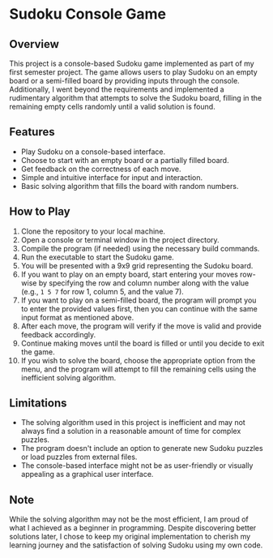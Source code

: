 # Sudoku Console Game

## Overview

This project is a console-based Sudoku game implemented as part of my first semester project. The game allows users to play Sudoku on an empty board or a semi-filled board by providing inputs through the console. Additionally, I went beyond the requirements and implemented a rudimentary algorithm that attempts to solve the Sudoku board, filling in the remaining empty cells randomly until a valid solution is found.

## Features

- Play Sudoku on a console-based interface.
- Choose to start with an empty board or a partially filled board.
- Get feedback on the correctness of each move.
- Simple and intuitive interface for input and interaction.
- Basic solving algorithm that fills the board with random numbers.

## How to Play

1. Clone the repository to your local machine.
2. Open a console or terminal window in the project directory.
3. Compile the program (if needed) using the necessary build commands.
4. Run the executable to start the Sudoku game.
5. You will be presented with a 9x9 grid representing the Sudoku board.
6. If you want to play on an empty board, start entering your moves row-wise by specifying the row and column number along with the value (e.g., `1 5 7` for row 1, column 5, and the value 7).
7. If you want to play on a semi-filled board, the program will prompt you to enter the provided values first, then you can continue with the same input format as mentioned above.
8. After each move, the program will verify if the move is valid and provide feedback accordingly.
9. Continue making moves until the board is filled or until you decide to exit the game.
10. If you wish to solve the board, choose the appropriate option from the menu, and the program will attempt to fill the remaining cells using the inefficient solving algorithm.

## Limitations

- The solving algorithm used in this project is inefficient and may not always find a solution in a reasonable amount of time for complex puzzles.
- The program doesn't include an option to generate new Sudoku puzzles or load puzzles from external files.
- The console-based interface might not be as user-friendly or visually appealing as a graphical user interface.

## Note

While the solving algorithm may not be the most efficient, I am proud of what I achieved as a beginner in programming. Despite discovering better solutions later, I chose to keep my original implementation to cherish my learning journey and the satisfaction of solving Sudoku using my own code.


